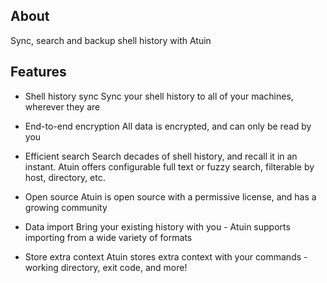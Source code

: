 ## About

Sync, search and backup shell history with Atuin

## Features

- Shell history sync
Sync your shell history to all of your machines, wherever they are

- End-to-end encryption
All data is encrypted, and can only be read by you

- Efficient search
Search decades of shell history, and recall it in an instant. Atuin offers configurable full text or fuzzy search, filterable by host, directory, etc.

- Open source
Atuin is open source with a permissive license, and has a growing community

- Data import
Bring your existing history with you - Atuin supports importing from a wide variety of formats

- Store extra context
Atuin stores extra context with your commands - working directory, exit code, and more!
